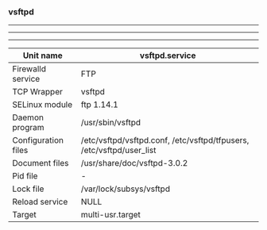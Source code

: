 ### vsftpd
---

***

[vsftpd]: https://security.appspot.com/vsftpd.html

***


| Unit name | vsftpd.service |
| --- | --- |
| Firewalld service | FTP |
| TCP Wrapper | vsftpd |
| SELinux module | ftp 1.14.1 |
| Daemon program | /usr/sbin/vsftpd |
| Configuration files| /etc/vsftpd/vsftpd.conf, /etc/vsftpd/tfpusers, /etc/vsftpd/user_list|
| Document files | /usr/share/doc/vsftpd-3.0.2 |
| Pid file| - |
| Lock file | /var/lock/subsys/vsftpd |
| Reload service | NULL |
| Target | multi-usr.target |



```
```

```
```




